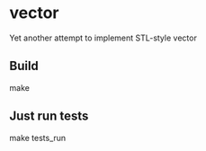 # vector
Yet another attempt to implement STL-style vector

## Build
make

## Just run tests
make tests_run 
